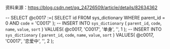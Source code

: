 资料来源：https://blog.csdn.net/qq_24726509/article/details/82634362


-- SELECT @c0017 :=( SELECT id FROM sys_dictionary WHERE parent_id = 0 AND `code` = 'C0017' );
-- INSERT INTO `sys_dictionary` ( `parent_id`, `code`, `name`, `value`, `sort` ) VALUES( @c0017, 'C0017', '单身', '', 1 );
-- INSERT INTO `sys_dictionary` ( `parent_id`, `code`, `name`, `value`, `sort` ) VALUES( @c0017, 'C0017', '恋爱中', '', 2 );